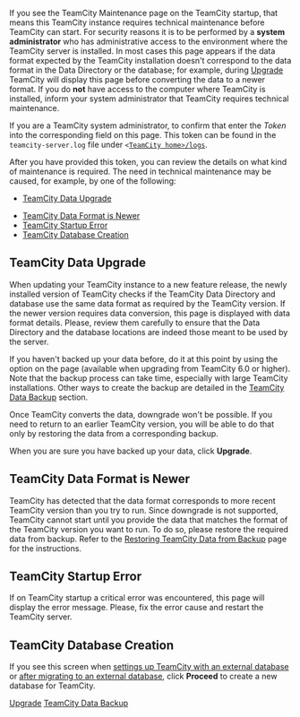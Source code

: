 [//]: # (title: TeamCity Maintenance Mode)
[//]: # (auxiliary-id: TeamCity Maintenance Mode)
If you see the TeamCity Maintenance page on the TeamCity startup, that means this TeamCity instance requires technical maintenance before TeamCity can start. For security reasons it is to be performed by a __system administrator__ who has administrative access to the environment where the TeamCity server is installed. In most cases this page appears if the data format expected by the TeamCity installation doesn't correspond to the data format in the Data Directory or the database; for example, during [Upgrade](upgrade.md) TeamCity will display this page before converting the data to a newer format. If you do __not__ have access to the computer where TeamCity is installed, inform your system administrator that TeamCity requires technical maintenance.

If you are a TeamCity system administrator, to confirm that enter the _Token_ into the corresponding field on this page. This token can be found in the `teamcity-server.log` file under `<`[`TeamCity home>/logs`](teamcity-server-logs.md).

After you have provided this token, you can review the details on what kind of maintenance is required. The need in technical maintenance may be caused, for example, by one of the following:
* [TeamCity Data Upgrade](#TeamCity+Data+Upgrade)

[//]: # (Internal note. Do not delete. "TeamCity Maintenance Moded316e49.txt")    

* [TeamCity Data Format is Newer](#TeamCity+Data+Format+is+Newer)
* [TeamCity Startup Error](#TeamCity+Startup+Error)
* [TeamCity Database Creation](#TeamCity+Database+Creation)

## TeamCity Data Upgrade

When updating your TeamCity instance to a new feature release, the newly installed version of TeamCity checks if the TeamCity Data Directory and database use the same data format as required by the TeamCity version. If the newer version requires data conversion, this page is displayed with data format details. Please, review them carefully to ensure that the Data Directory and the database locations are indeed those meant to be used by the server.

If you haven't backed up your data before, do it at this point by using the option on the page (available when upgrading from TeamCity 6.0 or higher). Note that the backup process can take time, especially with large TeamCity installations. Other ways to create the backup are detailed in the [TeamCity Data Backup](teamcity-data-backup.md) section.

Once TeamCity converts the data, downgrade won't be possible. If you need to return to an earlier TeamCity version, you will be able to do that only by restoring the data from a corresponding backup.

When you are sure you have backed up your data, click __Upgrade__.



[//]: # (Internal note. Do not delete. "TeamCity Maintenance Moded316e91.txt")    




## TeamCity Data Format is Newer

TeamCity has detected that the data format corresponds to more recent TeamCity version than you try to run.  Since downgrade is not supported, TeamCity cannot start until you provide the data that matches the format of the TeamCity version you want to run. To do so, please restore the required data from backup. Refer to the [Restoring TeamCity Data from Backup](restoring-teamcity-data-from-backup.md) page for the instructions.

## TeamCity Startup Error

If on TeamCity startup a critical error was encountered, this page will display the error message.  Please, fix the error cause and restart the TeamCity server.

## TeamCity Database Creation

If you see this screen when [settings up TeamCity with an external database](setting-up-an-external-database.md) or [after migrating to an external database](migrating-to-an-external-database.md), click __Proceed__ to create a new database for TeamCity.

 
 <seealso>
        <category ref="installation">
            <a href="upgrade.md">Upgrade</a>
        </category>
        <category ref="admin-guide">
            <a href="teamcity-data-backup.md">TeamCity Data Backup</a>
        </category>
</seealso>